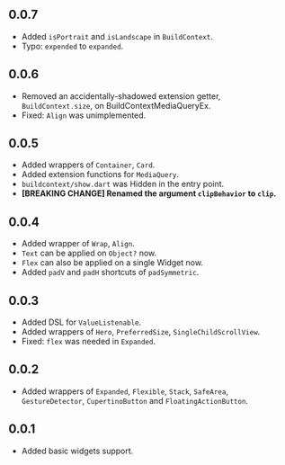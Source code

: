 ## 0.0.7

* Added `isPortrait` and `isLandscape` in `BuildContext`.
* Typo: `expended` to `expanded`.

## 0.0.6

* Removed an accidentally-shadowed extension getter, `BuildContext.size`, on BuildContextMediaQueryEx.
* Fixed: `Align` was unimplemented.

## 0.0.5

* Added wrappers of `Container`, `Card`.
* Added extension functions for `MediaQuery`.
* `buildcontext/show.dart` was Hidden in the entry point.
* **[BREAKING CHANGE] Renamed the argument `clipBehavior` to `clip`.**

## 0.0.4

* Added wrapper of `Wrap`, `Align`.
* `Text` can be applied on `Object?` now.
* `Flex` can also be applied on a single Widget now.
* Added `padV` and `padH` shortcuts of `padSymmetric`.

## 0.0.3

* Added DSL for `ValueListenable`.
* Added wrappers of `Hero`, `PreferredSize`, `SingleChildScrollView`.
* Fixed: `flex` was needed in `Expanded`.

## 0.0.2

* Added wrappers of `Expanded`, `Flexible`, `Stack`, `SafeArea`, `GestureDetector`, `CupertinoButton`
  and `FloatingActionButton`.

## 0.0.1

* Added basic widgets support.

